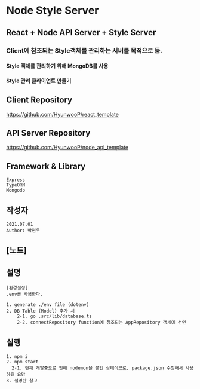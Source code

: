 # Node Style Server

## React + Node API Server + Style Server

### Client에 참조되는 Style객체를 관리하는 서버를 목적으로 둠.

#### Style 객체를 관리하기 위해 MongoDB를 사용

#### Style 관리 클라이언트 만들기

## Client Repository

https://github.com/HyunwooP/react_template

## API Server Repository

https://github.com/HyunwooP/node_api_template

## Framework & Library

```
Express
TypeORM
Mongodb
```

## 작성자

```
2021.07.01
Author: 박현우
```

## [노트]

## 설명

```
[환경설정]
.env를 사용한다.

1. generate ./env file (dotenv)
2. DB Table (Model) 추가 시
    2-1. go .src/lib/database.ts
    2-2. connectRepository function에 참조되는 AppRepository 객체에 선언
```

## 실행

```
1. npm i
2. npm start
  2-1. 현재 개발중으로 인해 nodemon을 붙인 상태이므로, package.json 수정해서 사용하길 요망
3. 설명란 참고
```
